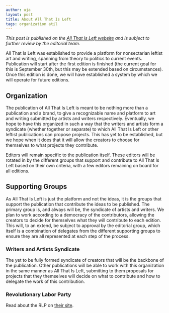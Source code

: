 ```yaml
---
author: uja
layout: post
title: About All That Is Left
tags: organization atil
---
```


*This post is published on the [All That Is Left website](https://atil.xyz) and
is subject to further review by the editorial team.*

All That Is Left was established to provide a platform for nonsectarian leftist
art and writing, spanning from theory to politics to current events. Publication
will start after the first edition is finished (the current goal for this is
September 30th, but this may be extended based on circumstances). Once this
edition is done, we will have established a system by which we will operate for
future editions.

## Organization

The publication of All That Is Left is meant to be nothing more than a
publication and a brand, to give a recognizable name and platform to art and
writing submitted by artists and writers respectively. Eventually, we hope to
have this organized in such a way that the writers and artists form a syndicate
(whether together or separate) to which All That Is Left or other leftist
publications can propose projects. This has yet to be established, but we hope
when it does that it will allow the creators to choose for themselves to what
projects they contribute.

Editors will remain specific to the publication itself. These editors will be
rotated in by the different groups that support and contribute to All That Is
Left based on their own criteria, with a few editors remaining on board for all
editions.

## Supporting Groups

As All That Is Left is just the platform and not the ideas, it is the groups
that support the publication that contribute the ideas to be published. The
primary group is, and always will be, the syndicate of artists and writers. We
plan to work according to a democracy of the contributors, allowing the creators
to decide for themselves what they will contribute to each edition. This will,
to an extend, be subject to approval by the editorial group, which itself is a
combination of delegates from the different supporting groups to ensure they are
all represented at each step of the process.

### Writers and Artists Syndicate

The yet to be fully formed syndicate of creators that will be the backbone of
the publication. Other publications will be able to work with this organization
in the same manner as All That Is Left, submitting to them proposals for
projects that they themselves will decide on what to contribute and how to
delegate the work of this contribution.

### Revolutionary Labor Party

Read about the RLP on [their site](https://revlabor.wixsite.com/revlaborparty).
